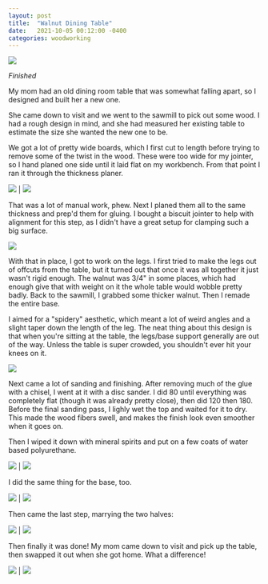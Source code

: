 ```yaml
---
layout: post
title:  "Walnut Dining Table"
date:   2021-10-05 00:12:00 -0400
categories: woodworking
---
```


![](/static/posts/walnut_table/100_delivered.jpg)

_Finished_

My mom had an old dining room table that was somewhat falling apart, so I
designed and built her a new one.

She came down to visit and we went to the sawmill to pick out some wood. I had
a rough design in mind, and she had measured her existing table to estimate
the size she wanted the new one to be.

We got a lot of pretty wide boards, which I first cut to length before trying
to remove some of the twist in the wood. These were too wide for my jointer,
so I hand planed one side until it laid flat on my workbench. From that point
I ran it through the thickness planer.

![](/static/posts/walnut_table/10_planed_boards.jpg) | ![](/static/posts/walnut_table/11_planed_boards.jpg)

That was a lot of manual work, phew. Next I planed them all to the same
thickness and prep'd them for gluing. I bought a biscuit jointer to help with
alignment for this step, as I didn't have a great setup for clamping such a
big surface.

![](/static/posts/walnut_table/15_top_glueup.jpg)

With that in place, I got to work on the legs. I first tried to make the legs
out of offcuts from the table, but it turned out that once it was all together
it just wasn't rigid enough. The walnut was 3/4" in some places, which had
enough give that with weight on it the whole table would wobble pretty badly.
Back to the sawmill, I grabbed some thicker walnut. Then I remade the entire
base.

I aimed for a "spidery" aesthetic, which meant a lot of weird angles and a
slight taper down the length of the leg. The neat thing about this design is
that when you're sitting at the table, the legs/base support generally are out
of the way. Unless the table is super crowded, you shouldn't ever hit your
knees on it.

![](/static/posts/walnut_table/30_legs_fit.jpg)

Next came a lot of sanding and finishing. After removing much of the glue with
a chisel, I went at it with a disc sander. I did 80 until everything was
completely flat (though it was already pretty close), then did 120 then 180.
Before the final sanding pass, I lighly wet the top and waited for it to dry.
This made the wood fibers swell, and makes the finish look even smoother when
it goes on.

Then I wiped it down with mineral spirits and put on a few coats of water based
polyurethane.

![](/static/posts/walnut_table/42_top_glued.jpg) | ![](/static/posts/walnut_table/45_top_glued.jpg)

I did the same thing for the base, too.

![](/static/posts/walnut_table/75_parts_finished.jpg) | ![](/static/posts/walnut_table/76_parts_finished.jpg)

Then came the last step, marrying the two halves:

![](/static/posts/walnut_table/91_assembled.jpg) | ![](/static/posts/walnut_table/92_assembled.jpg)

Then finally it was done! My mom came down to visit and pick up the table, then
swapped it out when she got home. What a difference!

![](/static/posts/walnut_table/99_old_table.jpg) | ![](/static/posts/walnut_table/100_delivered.jpg)

